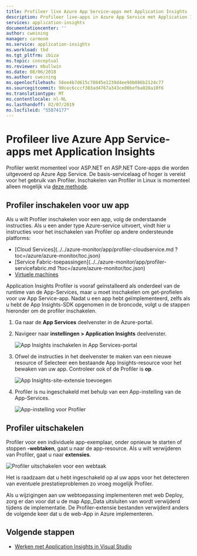 ```yaml
---
title: Profileer live Azure App Service-apps met Application Insights | Microsoft Docs
description: Profileer live-apps in Azure App Service met Application Insights Profiler.
services: application-insights
documentationcenter: ''
author: cweining
manager: carmonm
ms.service: application-insights
ms.workload: tbd
ms.tgt_pltfrm: ibiza
ms.topic: conceptual
ms.reviewer: mbullwin
ms.date: 08/06/2018
ms.author: cweining
ms.openlocfilehash: 58ee4b7d615c70845e1239d4ee98b086b2124c77
ms.sourcegitcommit: 90cec6cccf303ad4767a343ce00befba020a10f6
ms.translationtype: MT
ms.contentlocale: nl-NL
ms.lasthandoff: 02/07/2019
ms.locfileid: "55874177"
---
```

# <a name="profile-live-azure-app-service-apps-with-application-insights"></a>Profileer live Azure App Service-apps met Application Insights

Profiler werkt momenteel voor ASP.NET en ASP.NET Core-apps die worden uitgevoerd op Azure App Service. De basis-servicelaag of hoger is vereist voor het gebruik van Profiler. Inschakelen van Profiler in Linux is momenteel alleen mogelijk via [deze methode](profiler-aspnetcore-linux.md).

## <a id="installation"></a> Profiler inschakelen voor uw app
Als u wilt Profiler inschakelen voor een app, volg de onderstaande instructies. Als u een ander type Azure-service uitvoert, vindt hier u instructies voor het inschakelen van Profiler op andere ondersteunde platforms:
* [Cloud Services](../../azure-monitor/app/profiler-cloudservice.md ?toc=/azure/azure-monitor/toc.json)
* [Service Fabric-toepassingen](../../azure-monitor/app/profiler-servicefabric.md ?toc=/azure/azure-monitor/toc.json)
* [Virtuele machines](../../azure-monitor/app/profiler-vm.md?toc=/azure/azure-monitor/toc.json)

Application Insights Profiler is vooraf geïnstalleerd als onderdeel van de runtime van de App-Services, maar u moet inschakelen om get-profielen voor uw App Service-app. Nadat u een app hebt geïmplementeerd, zelfs als u hebt de App Insights-SDK opgenomen in de broncode, volgt u de stappen hieronder om de profiler inschakelen.

1. Ga naar de **App Services** deelvenster in de Azure-portal.
2. Navigeer naar **instellingen > Application Insights** deelvenster.

   ![App Insights inschakelen in App Services-portal](./media/profiler/AppInsights-AppServices.png)

3. Ofwel de instructies in het deelvenster te maken van een nieuwe resource of Selecteer een bestaande App Insights-resource voor het bewaken van uw app. Controleer ook of de Profiler is **op**.

   ![App Insights-site-extensie toevoegen][Enablement UI]

4. Profiler is nu ingeschakeld met behulp van een App-instelling van de App-Services.

    ![App-instelling voor Profiler][profiler-app-setting]

## <a name="disable-profiler"></a>Profiler uitschakelen

Profiler voor een individuele app-exemplaar, onder opnieuw te starten of stoppen **-webtaken**, gaat u naar de app-resource. Als u wilt verwijderen van Profiler, gaat u naar **extensies**.

![Profiler uitschakelen voor een webtaak][disable-profiler-webjob]

Het is raadzaam dat u hebt ingeschakeld op al uw apps voor het detecteren van eventuele prestatieproblemen zo vroeg mogelijk Profiler.

Als u wijzigingen aan uw webtoepassing implementeren met web Deploy, zorg er dan voor dat u de map App_Data uitsluiten van wordt verwijderd tijdens de implementatie. De Profiler-extensie bestanden verwijderd anders de volgende keer dat u de web-App in Azure implementeren.



## <a name="next-steps"></a>Volgende stappen

* [Werken met Application Insights in Visual Studio](https://docs.microsoft.com/azure/application-insights/app-insights-visual-studio)

[Enablement UI]: ./media/profiler/Enablement_UI.png
[profiler-app-setting]:./media/profiler/profiler-app-setting.png
[disable-profiler-webjob]: ./media/profiler/disable-profiler-webjob.png
